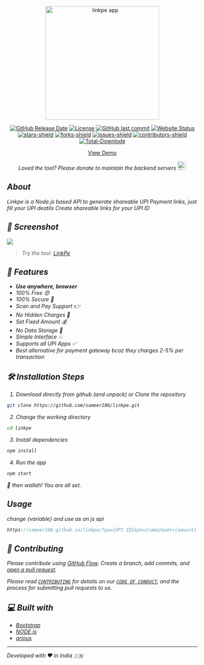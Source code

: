 <p align="center"><a href="https://sameer106.github.io/linkpe"><img alt="linkpe app" src="https://raw.githubusercontent.com/sameer106/linkpe/main/img/logo.png" width="300vw"/></a></p>
<p align="center">
	<a href="https://github.com/sameer106/linkpe/releases"><img alt="GitHub Release Date" src="https://img.shields.io/github/release-date/sameer106/linkpe.svg?style=flat-square"/></a>
	<a href="https://github.com/sameer106/linkpe/LICENSE"><img alt="License" src="https://img.shields.io/github/license/sameer106/linkpe.svg?style=flat-square"/></a>
	<a href="https://github.com/sameer106/linkpe/commits"><img alt="GitHub last commit" src="https://img.shields.io/github/last-commit/sameer106/linkpe.svg?style=flat-square"/></a>
	<a href="https://sameer106.github.io/linkpe"><img alt="Website Status" src="https://img.shields.io/website/http/sameer106.github.io/linkpe.svg?down_message=Down&up_message=Online&style=flat-square"/></a>
	<a href="https://github.com/sameer106/linkpe/stargazers"><img alt="stars-shield" src="https://img.shields.io/github/stars/sameer106/linkpe.svg?style=flat-square"/></a>
	<a href="https://github.com/sameer106/linkpe/network/members"><img alt="forks-shield" src="https://img.shields.io/github/forks/sameer106/linkpe.svg?style=flat-square"/></a>
	<a href="https://github.com/sameer106/linkpe/issues"><img alt="issues-shield" src="https://img.shields.io/github/issues/sameer106/linkpe.svg?style=flat-square"/></a>
	<a href="https://github.com/sameer106/linkpe/graphs/contributors"><img alt="contributors-shield" src="https://img.shields.io/github/contributors/sameer106/linkpe.svg?style=flat-square"/></a>
	<a href="https://github.com/sameer106/linkpe/graphs/traffic"><img alt="Total-Downlode" src="https://img.shields.io/github/downloads/sameer106/linkpe/total.svg?style=flat-square"/></a>
</p>
<p align="center">
	<a href="https://sameer106.github.io/linkpe">View Demo</a>
</p>
<p align="center">
	<i>Loved the tool? Please donate to maintain the backend servers
<a href="https://sameer106.github.io/linkpe?pa=8390060089@upi&pn=&cu=INR" target="_blank"><img src="https://raw.githubusercontent.com/sameer106/linkpe/main/img/linkpebadge.svg" alt="Support Via UPI" height="23" style="border-radius:1px" /></a>
</p>

## About

Linkpe is a Node.js based API to generate shareable UPI Payment links, just fill your UPI deatils Create shareable links for your UPI ID

## 🚀 Screenshot

![](https://raw.githubusercontent.com/sameer106/linkpe/main/img/screenshot.jpg)

> Try the tool: [LinkPe](https://sameer106.github.io/linkpe)

## 🧐 Features

- **Use anywhere, browser**
- _100% Free_ 😍
- _100% Secure_ 🔐
- _Scan and Pay Support_ 👉
- _No Hidden Charges_ 🚫
- _Set Fixed Amount_ 💰
- _No Data Storage_ 🎉
- _Simple Interface_ 💥
- _Supports all UPI Apps_ ✅
- _Best alternative for payment gateway bcoz they charges 2-5% per transaction_

## 🛠️ Installation Steps

1. Download directly from github (and unpack) or Clone the repository

```bash
git clone https://github.com/sameer106/linkpe.git
```

2. Change the working directory

```bash
cd linkpe
```

3. Install dependencies

```bash
npm install
```

4. Run the app

```bash
npm start
```

🌟 then wallah! You are all set.

## Usage

change {variable} and use as an js api

```js
https://sameer106.github.io/linkpe/?pa={UPI ID}&pn={name}&amt={amount}
```

## 🍰 Contributing

Please contribute using [GitHub Flow](https://guides.github.com/introduction/flow). Create a branch, add commits, and [open a pull request](https://github.com/sameer106/linkpe/compare).

Please read [`CONTRIBUTING`](CONTRIBUTING.md) for details on our [`CODE OF CONDUCT`](CODE_OF_CONDUCT.md), and the process for submitting pull requests to us.

## 💻 Built with

- [Bootstrap](https://www.getbootstrap.com/)
- [NODE.js](https://www.axios.com)
- [qrious](https://jquery.com/)






<p align="center">  
<hr>Developed with ❤️ in India 🇮🇳 
</p>
